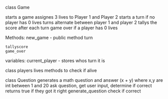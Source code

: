 class Game

  starts a game
  assignes 3 lives to Player 1 and Player 2
  starts a turn if no player has 0 lives
    turns alternate between player 1 and player 2
  tallys the score after each turn
  game over if a player has 0 lives

  Methods:
    new_game  - public method
    turn

    tallyscore
    game_over

  variables:
    current_player - stores whos turn it is

    
class players
  lives
  methods to check if alive


class Question
  generates a math question and answer (x + y) where x,y are int between 1 and 20
  ask question, get user input, determine if correct
  returns true if they got it right
    generate_question
    check if correct

